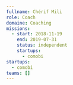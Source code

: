 ```yaml
---
fullname: Chérif Mili
role: Coach
domaine: Coaching
missions:
  - start: 2018-11-19
    end: 2019-07-31
    status: independent
    startups:
      - comobi
startups:
  - comobi
teams: []
---
```

